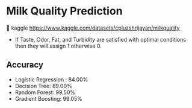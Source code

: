 # Milk Quality Prediction

🔗 kaggle https://www.kaggle.com/datasets/cpluzshrijayan/milkquality
- If Taste, Odor, Fat, and Turbidity are satisfied with optimal conditions then they will assign 1 otherwise 0.


## Accuracy
- Logistic Regression : 84.00%
- Decision Tree: 89.00%
- Random Forest: 99.50%
- Gradient Boosting: 99.05%
